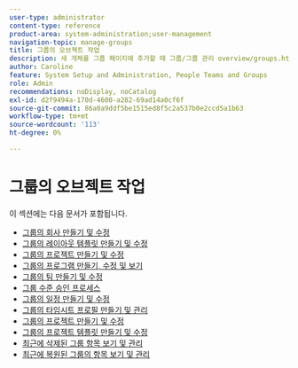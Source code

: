 ```yaml
---
user-type: administrator
content-type: reference
product-area: system-administration;user-management
navigation-topic: manage-groups
title: 그룹의 오브젝트 작업
description: 새 개체를 그룹 페이지에 추가할 때 그룹/그룹 관리 overview/groups.html 문서를 업데이트하는 것을 잊지 마십시오
author: Caroline
feature: System Setup and Administration, People Teams and Groups
role: Admin
recommendations: noDisplay, noCatalog
exl-id: d2f9494a-170d-4600-a282-69ad14a0cf6f
source-git-commit: 86a0a9ddf5be1515ed8f5c2a537b0e2ccd5a1b63
workflow-type: tm+mt
source-wordcount: '113'
ht-degree: 0%

---
```


# 그룹의 오브젝트 작업

<!--
<p data-mc-conditions="QuicksilverOrClassic.Draft mode">When new objects are added to the Groups page, don't forget to update the article Manage groups/Groups overview/groups.html</p>
-->

이 섹션에는 다음 문서가 포함됩니다.

* [그룹의 회사 만들기 및 수정](../../../administration-and-setup/manage-groups/work-with-group-objects/create-and-modify-a-groups-companies.md)
* [그룹의 레이아웃 템플릿 만들기 및 수정](../../../administration-and-setup/manage-groups/work-with-group-objects/create-and-modify-a-groups-layout-templates.md)
* [그룹의 프로젝트 만들기 및 수정](../../../administration-and-setup/manage-groups/work-with-group-objects/create-and-modify-a-groups-portfolios.md)
* [그룹의 프로그램 만들기, 수정 및 보기](../../../administration-and-setup/manage-groups/work-with-group-objects/create-and-modify-a-groups-programs.md)
* [그룹의 팀 만들기 및 수정](../../../administration-and-setup/manage-groups/work-with-group-objects/create-and-modify-a-groups-teams.md)
* [그룹 수준 승인 프로세스](../../../administration-and-setup/manage-groups/work-with-group-objects/create-and-modify-groups-approval-processes.md)
* [그룹의 일정 만들기 및 수정](../../../administration-and-setup/manage-groups/work-with-group-objects/create-and-modify-a-groups-schedules.md)
* [그룹의 타임시트 프로필 만들기 및 관리](../../../administration-and-setup/manage-groups/work-with-group-objects/create-and-modify-a-groups-timesheet-profiles.md)
* [그룹의 프로젝트 만들기 및 수정](../../../administration-and-setup/manage-groups/work-with-group-objects/create-and-modify-a-groups-projects.md)
* [그룹의 프로젝트 템플릿 만들기 및 수정](../../../administration-and-setup/manage-groups/work-with-group-objects/create-and-modify-a-groups-templates.md)
* [최근에 삭제된 그룹 항목 보기 및 관리](../../../administration-and-setup/manage-groups/work-with-group-objects/view-manage-groups-recently-deleted-objects.md)
* [최근에 복원된 그룹의 항목 보기 및 관리](../../../administration-and-setup/manage-groups/work-with-group-objects/view-manage-groups-recently-restored-objects.md)
